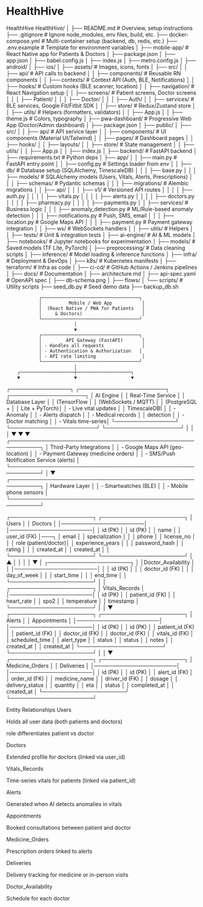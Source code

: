 # HealthHive
HealthHive
HealthHive/
│
├── README.md                  # Overview, setup instructions
├── .gitignore                 # Ignore node_modules, env files, build, etc.
├── docker-compose.yml         # Multi-container setup (backend, db, redis, etc.)
├── .env.example               # Template for environment variables
│
├── mobile-app/                # React Native app for Patients & Doctors
│   ├── package.json
│   ├── app.json
│   ├── babel.config.js
│   ├── index.js
│   ├── metro.config.js
│   ├── android/
│   ├── ios/
│   ├── assets/                # Images, icons, fonts
│   ├── src/
│   │   ├── api/               # API calls to backend
│   │   ├── components/        # Reusable RN components
│   │   ├── contexts/          # Context API (Auth, BLE, Notifications)
│   │   ├── hooks/             # Custom hooks (BLE scanner, location)
│   │   ├── navigation/        # React Navigation setup
│   │   ├── screens/           # Patient screens, Doctor screens
│   │   │   ├── Patient/
│   │   │   ├── Doctor/
│   │   │   ├── Auth/
│   │   ├── services/          # BLE services, Google Fit/Fitbit SDK
│   │   ├── store/             # Redux/Zustand store
│   │   ├── utils/             # Helpers (formatters, validators)
│   │   ├── App.js
│   │   ├── theme.js           # Colors, typography
│
├── pwa-dashboard/             # Progressive Web App (Doctor/Admin dashboard)
│   ├── package.json
│   ├── public/
│   ├── src/
│   │   ├── api/               # API service layer
│   │   ├── components/        # UI components (Material UI/Tailwind)
│   │   ├── pages/             # Dashboard pages
│   │   ├── hooks/
│   │   ├── layouts/
│   │   ├── store/             # State management
│   │   ├── utils/
│   │   ├── App.js
│   │   ├── index.js
│
├── backend/                   # FastAPI backend
│   ├── requirements.txt       # Python deps
│   ├── app/
│   │   ├── main.py             # FastAPI entry point
│   │   ├── config.py           # Settings loader from env
│   │   ├── db/                 # Database setup (SQLAlchemy, TimescaleDB)
│   │   │   ├── base.py
│   │   │   ├── models/         # SQLAlchemy models (Users, Vitals, Alerts, Prescriptions)
│   │   │   ├── schemas/        # Pydantic schemas
│   │   │   ├── migrations/     # Alembic migrations
│   │   ├── api/
│   │   │   ├── v1/             # Versioned API routes
│   │   │   │   ├── auth.py
│   │   │   │   ├── vitals.py
│   │   │   │   ├── alerts.py
│   │   │   │   ├── doctors.py
│   │   │   │   ├── pharmacy.py
│   │   │   │   ├── payments.py
│   │   ├── services/           # Business logic
│   │   │   ├── anomaly_detection.py # ML/Rule-based anomaly detection
│   │   │   ├── notifications.py     # Push, SMS, email
│   │   │   ├── location.py          # Google Maps API
│   │   │   ├── payment.py           # Payment gateway integration
│   │   ├── ws/                      # WebSockets handlers
│   │   ├── utils/                   # Helpers
│   │   ├── tests/                   # Unit & integration tests
│
├── ai-engine/                 # AI & ML models
│   ├── notebooks/             # Jupyter notebooks for experimentation
│   ├── models/                # Saved models (TF Lite, PyTorch)
│   ├── preprocessing/         # Data cleaning scripts
│   ├── inference/              # Model loading & inference functions
│
├── infra/                     # Deployment & DevOps
│   ├── k8s/                    # Kubernetes manifests
│   ├── terraform/              # Infra as code
│   ├── ci-cd/                  # GitHub Actions / Jenkins pipelines
│
├── docs/                      # Documentation
│   ├── architecture.md
│   ├── api-spec.yaml           # OpenAPI spec
│   ├── db-schema.png
│   ├── flows/
│
└── scripts/                   # Utility scripts
    ├── seed_db.py              # Seed demo data
    ├── backup_db.sh










<!-- Architecture Diagram -->
                ┌────────────────────────────────────┐
                │          Mobile / Web App           │
                │  (React Native / PWA for Patients   │
                │     & Doctors)                      │
                └────────────────────────────────────┘
                             │
                             ▼
                ┌────────────────────────────────────┐
                │         API Gateway (FastAPI)       │
                │ - Handles all requests              │
                │ - Authentication & Authorization   │
                │ - API rate limiting                 │
                └────────────────────────────────────┘
                             │
        ┌────────────────────┼────────────────────┐
        ▼                    ▼                    ▼
┌────────────────┐  ┌───────────────────────┐  ┌────────────────────┐
│  AI Engine     │  │  Real-Time Service    │  │  Database Layer     │
│ (TensorFlow    │  │ (WebSockets / MQTT)   │  │ (PostgreSQL +       │
│ Lite + PyTorch)│  │  - Live vital updates │  │  TimescaleDB)       │
│  - Anomaly     │  │  - Alerts dispatch    │  │  - Medical records  │
│ detection      │  │  - Doctor matching    │  │  - Vitals time-series│
└────────────────┘  └───────────────────────┘  └────────────────────┘
        │                     │                    │
        ▼                     ▼                    ▼
┌──────────────────────────────────────────────────────────┐
│ Third-Party Integrations                                  │
│ - Google Maps API (geo-location)                         │
│ - Payment Gateway (medicine orders)                      │
│ - SMS/Push Notification Service (alerts)                 │
└──────────────────────────────────────────────────────────┘
        │
        ▼
┌──────────────────────────────────────────────────────────┐
│ Hardware Layer                                             │
│ - Smartwatches (BLE)                                       │
│ - Mobile phone sensors                                     │
└──────────────────────────────────────────────────────────┘




<!-- Data Base Ar -->

┌──────────────────────┐        ┌──────────────────────┐
│       Users           │        │      Doctors         │
│──────────────────────│        │──────────────────────│
│ id (PK)              │        │ id (PK)              │
│ name                 │        │ user_id (FK)         │───┐
│ email                │        │ specialization       │   │
│ phone                │        │ license_no           │   │
│ role (patient/doctor)│        │ experience_years      │   │
│ password_hash        │        │ rating               │   │
│ created_at           │        │ created_at           │   │
└──────────────────────┘        └──────────────────────┘   │
         ▲                                                    │
         │                                                    │
         │                                                    ▼
         │                                           ┌──────────────────────┐
         │                                           │Doctor_Availability   │
         │                                           │──────────────────────│
         │                                           │ id (PK)              │
         │                                           │ doctor_id (FK)       │
         │                                           │ day_of_week          │
         │                                           │ start_time           │
         │                                           │ end_time             │
         │                                           └──────────────────────┘
         │
         │
┌──────────────────────┐
│    Vitals_Records     │
│──────────────────────│
│ id (PK)              │
│ patient_id (FK)      │
│ heart_rate           │
│ spo2                 │
│ temperature          │
│ timestamp            │
└──────────────────────┘
         │
         │
         ▼
┌──────────────────────┐        ┌──────────────────────┐
│  Alerts              │        │   Appointments       │
│──────────────────────│        │──────────────────────│
│ id (PK)              │        │ id (PK)              │
│ patient_id (FK)      │        │ patient_id (FK)      │
│ doctor_id (FK)       │        │ doctor_id (FK)       │
│ vitals_id (FK)       │        │ scheduled_time       │
│ alert_type           │        │ status               │
│ status               │        │ notes               │
│ created_at           │        │ created_at           │
└──────────────────────┘        └──────────────────────┘
         │
         │
         ▼
┌──────────────────────┐        ┌──────────────────────┐
│ Medicine_Orders      │        │   Deliveries         │
│──────────────────────│        │──────────────────────│
│ id (PK)              │        │ id (PK)              │
│ alert_id (FK)        │        │ order_id (FK)        │
│ medicine_name        │        │ driver_id (FK)       │
│ dosage               │        │ delivery_status      │
│ quantity             │        │ eta                  │
│ status               │        │ completed_at         │
│ created_at           │        └──────────────────────┘
└──────────────────────┘




Entity Relationships
Users

Holds all user data (both patients and doctors)

role differentiates patient vs doctor

Doctors

Extended profile for doctors (linked via user_id)

Vitals_Records

Time-series vitals for patients (linked via patient_id)

Alerts

Generated when AI detects anomalies in vitals

Appointments

Booked consultations between patient and doctor

Medicine_Orders

Prescription orders linked to alerts

Deliveries

Delivery tracking for medicine or in-person visits

Doctor_Availability

Schedule for each doctor

